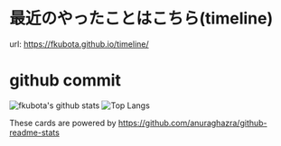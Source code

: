 # 最近のやったことはこちら(timeline)
url: https://fkubota.github.io/timeline/

# github commit

![fkubota's github stats](https://github-readme-stats.vercel.app/api?username=fkubota&count_private=true&show_icons=true&theme=nord)
![Top Langs](https://github-readme-stats.vercel.app/api/top-langs/?username=fkubota&theme=nord)

These cards are powered by https://github.com/anuraghazra/github-readme-stats


<!--
**fkubota/fkubota** is a ✨ _special_ ✨ repository because its `README.md` (this file) appears on your GitHub profile.

Here are some ideas to get you started:

- 🔭 I’m currently working on ...
- 🌱 I’m currently learning ...
- 👯 I’m looking to collaborate on ...
- 🤔 I’m looking for help with ...
- 💬 Ask me about ...
- 📫 How to reach me: ...
- 😄 Pronouns: ...
- ⚡ Fun fact: ...
-->
